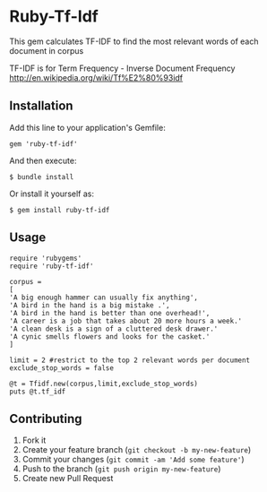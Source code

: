 # Ruby-Tf-Idf

This gem calculates TF-IDF to find the most relevant words of each document in corpus

TF-IDF is for Term Frequency - Inverse Document Frequency
http://en.wikipedia.org/wiki/Tf%E2%80%93idf

## Installation

Add this line to your application's Gemfile:

    gem 'ruby-tf-idf'

And then execute:

    $ bundle install

Or install it yourself as:

    $ gem install ruby-tf-idf

## Usage

    require 'rubygems'
    require 'ruby-tf-idf'

    corpus = 
	[
	'A big enough hammer can usually fix anything',
	'A bird in the hand is a big mistake .',
	'A bird in the hand is better than one overhead!',
	'A career is a job that takes about 20 more hours a week.'
	'A clean desk is a sign of a cluttered desk drawer.'
	'A cynic smells flowers and looks for the casket.'
	]
	
    limit = 2 #restrict to the top 2 relevant words per document
    exclude_stop_words = false

    @t = Tfidf.new(corpus,limit,exclude_stop_words)
    puts @t.tf_idf


## Contributing

1. Fork it
2. Create your feature branch (`git checkout -b my-new-feature`)
3. Commit your changes (`git commit -am 'Add some feature'`)
4. Push to the branch (`git push origin my-new-feature`)
5. Create new Pull Request
